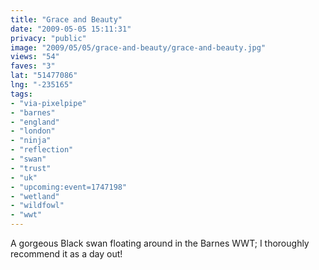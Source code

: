 ```yaml
---
title: "Grace and Beauty"
date: "2009-05-05 15:11:31"
privacy: "public"
image: "2009/05/05/grace-and-beauty/grace-and-beauty.jpg"
views: "54"
faves: "3"
lat: "51477086"
lng: "-235165"
tags:
- "via-pixelpipe"
- "barnes"
- "england"
- "london"
- "ninja"
- "reflection"
- "swan"
- "trust"
- "uk"
- "upcoming:event=1747198"
- "wetland"
- "wildfowl"
- "wwt"
---
```

A gorgeous Black swan floating around in the Barnes WWT; I thoroughly recommend it as a day out!<a href="/photos/2009/05/05/grace-and-beauty"></a>
